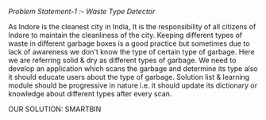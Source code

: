 *Problem Statement-1 :- Waste Type Detector*

As Indore is the cleanest city in India, It is the responsibility of all citizens of Indore to maintain the cleanliness of the city.
Keeping different types of waste in different garbage boxes is a good practice but sometimes due to lack of awareness we don't know
the type of certain type of garbage. Here we are referring solid & dry as different types of garbage. We need to develop an application
which scans the garbage and determine its type also it should educate users about the type of garbage. Solution list & learning module
should be progressive in nature i.e. it should update its dictionary or knowledge about different types after every scan.

OUR SOLUTION: SMARTBIN
